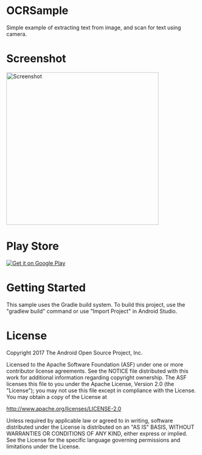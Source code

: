 # OCRSample
Simple example of extracting text from image, and scan for text using camera.
# Screenshot
<img src="app/src/main/res/drawable/screenshot.png" height="400" alt="Screenshot"/> 

# Play Store
<a href='https://play.google.com/store/apps/details?id=com.guna.ocrreader&pcampaignid=MKT-Other-global-all-co-prtnr-py-PartBadge-Mar2515-1'><img alt='Get it on Google Play' src='https://play.google.com/intl/en_us/badges/images/generic/en_generic_rgb_wo_45.png'/></a>

# Getting Started

This sample uses the Gradle build system. To build this project, use the "gradlew build" command or use "Import Project" in Android Studio.

# License

Copyright 2017 The Android Open Source Project, Inc.

Licensed to the Apache Software Foundation (ASF) under one or more contributor license agreements. See the NOTICE file distributed with this work for additional information regarding copyright ownership. The ASF licenses this file to you under the Apache License, Version 2.0 (the "License"); you may not use this file except in compliance with the License. You may obtain a copy of the License at

http://www.apache.org/licenses/LICENSE-2.0

Unless required by applicable law or agreed to in writing, software distributed under the License is distributed on an "AS IS" BASIS, WITHOUT WARRANTIES OR CONDITIONS OF ANY KIND, either express or implied. See the License for the specific language governing permissions and limitations under the License.
